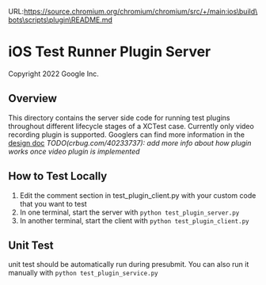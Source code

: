 URL:https://source.chromium.org/chromium/chromium/src/+/main:ios\build\bots\scripts\plugin\README.md
# iOS Test Runner Plugin Server

Copyright 2022 Google Inc.

## Overview

This directory contains the server side code for running test plugins throughout different
lifecycle stages of a XCTest case. Currently only video recording plugin is supported.
Googlers can find more information in the
[design doc](https://docs.google.com/document/d/1kMzdsozzIaX1Lb-7gBT2MKATxsBuJ1V8vHGkiqz-5Qs/edit?usp=sharing)
*TODO(crbug.com/40233737): add more info about how plugin works once video plugin is implemented*

## How to Test Locally
1. Edit the comment section in test_plugin_client.py with your custom code that you want to test
2. In one terminal, start the server with
        `python test_plugin_server.py`
3. In another terminal, start the client with
        `python test_plugin_client.py`

## Unit Test
unit test should be automatically run during presubmit. You can also run it manually with
        `python test_plugin_service.py`